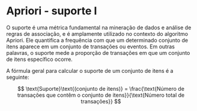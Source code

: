 # Apriori - suporte I

O suporte é uma métrica fundamental na mineração de dados e análise de regras de associação, e é amplamente utilizado no contexto do algoritmo Apriori. Ele quantifica a frequência com que um determinado conjunto de itens aparece em um conjunto de transações ou eventos. Em outras palavras, o suporte mede a proporção de transações em que um conjunto de itens específico ocorre.

A fórmula geral para calcular o suporte de um conjunto de itens é a seguinte:

$$
\text{Suporte}\text{(conjunto de itens)} = \frac{\text{Número de transações que contêm o conjunto de itens}}{\text{Número total de transações}}
$$

